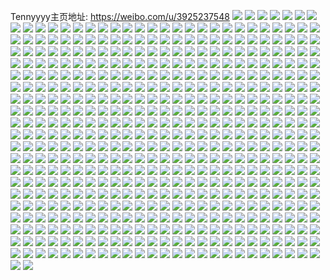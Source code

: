 Tennyyyy主页地址: https://weibo.com/u/3925237548 
![](https://wx4.sinaimg.cn/mw2000/e9f65f2cgy1h92gur8i4yj22c0340kjn.jpg) 
![](https://wx4.sinaimg.cn/mw2000/e9f65f2cgy1h92gv57hgjj22c0340e82.jpg) 
![](https://wx4.sinaimg.cn/mw2000/e9f65f2cgy1h92gutwv6pj22c0340kjn.jpg) 
![](https://wx4.sinaimg.cn/mw2000/e9f65f2cgy1h92gun817wj22c0340hdu.jpg) 
![](https://wx4.sinaimg.cn/mw2000/e9f65f2cgy1h92guwzmrvj22c03404qr.jpg) 
![](https://wx4.sinaimg.cn/mw2000/e9f65f2cgy1h92gxswjmaj22c03407wi.jpg) 
![](https://wx4.sinaimg.cn/mw2000/e9f65f2cgy1h92gv8on8bj22c0340u0y.jpg) 
![](https://wx4.sinaimg.cn/mw2000/e9f65f2cgy1h92gv0vbhxj23402c04qr.jpg) 
![](https://wx4.sinaimg.cn/mw2000/e9f65f2cgy1h92gxndfdvj226h2wonpe.jpg) 
![](https://wx4.sinaimg.cn/mw2000/e9f65f2cgy1h8yrrpzc3fj223p31lqv5.jpg) 
![](https://wx4.sinaimg.cn/mw2000/e9f65f2cgy1h8yrrxse24j22c0340e81.jpg) 
![](https://wx4.sinaimg.cn/mw2000/e9f65f2cgy1h8yrrraxmfj23402c07wi.jpg) 
![](https://wx4.sinaimg.cn/mw2000/e9f65f2cgy1h8yrryqnubj22yo280npd.jpg) 
![](https://wx4.sinaimg.cn/mw2000/e9f65f2cgy1h8yrs0gn6kj22802yo1kz.jpg) 
![](https://wx4.sinaimg.cn/mw2000/e9f65f2cgy1h8yrrtt4npj22c0340b2a.jpg) 
![](https://wx4.sinaimg.cn/mw2000/e9f65f2cgy1h8yrrv86w1j22c03407wj.jpg) 
![](https://wx4.sinaimg.cn/mw2000/e9f65f2cgy1h8yrrsq0wdj22by3367wh.jpg) 
![](https://wx4.sinaimg.cn/mw2000/e9f65f2cgy1h7uha857eqj21401hcdo8.jpg) 
![](https://wx4.sinaimg.cn/mw2000/e9f65f2cgy1h7uh8vsgtij20zo2544ik.jpg) 
![](https://wx4.sinaimg.cn/mw2000/e9f65f2cgy1h7uh9v96v5j22802yoe84.jpg) 
![](https://wx4.sinaimg.cn/mw2000/e9f65f2cgy1h7uhaffdrjj23402c0x6q.jpg) 
![](https://wx4.sinaimg.cn/mw2000/e9f65f2cgy1h7ucry4iqfj22c0340b2a.jpg) 
![](https://wx4.sinaimg.cn/mw2000/e9f65f2cgy1h7ucqtvvb1j22c0340hdt.jpg) 
![](https://wx4.sinaimg.cn/mw2000/e9f65f2cgy1h7ucrr301gj22802you0x.jpg) 
![](https://wx4.sinaimg.cn/mw2000/e9f65f2cgy1h7ucrf7zunj22353621kx.jpg) 
![](https://wx4.sinaimg.cn/mw2000/e9f65f2cgy1h7ucrhzktaj224836ckjl.jpg) 
![](https://wx4.sinaimg.cn/mw2000/e9f65f2cgy1h7fj43cbyqj21400u0q3v.jpg) 
![](https://wx4.sinaimg.cn/mw2000/e9f65f2cgy1h7fj42oxrvj20u0140zlf.jpg) 
![](https://wx4.sinaimg.cn/mw2000/e9f65f2cgy1h7fj44uia0j21450u0q6l.jpg) 
![](https://wx4.sinaimg.cn/mw2000/e9f65f2cgy1h7fj462uvaj21440u0mzt.jpg) 
![](https://wx4.sinaimg.cn/mw2000/e9f65f2cgy1h7fj45cgbbj21400u0gos.jpg) 
![](https://wx4.sinaimg.cn/mw2000/e9f65f2cgy1h7fj683i7ij21400u03z3.jpg) 
![](https://wx4.sinaimg.cn/mw2000/e9f65f2cgy1h6bxhf4v0ij20u0140q42.jpg) 
![](https://wx4.sinaimg.cn/mw2000/e9f65f2cgy1h6bxhc8pzsj20u00ykdjp.jpg) 
![](https://wx4.sinaimg.cn/mw2000/e9f65f2cgy1h6bxhdwvf9j20u0140dgk.jpg) 
![](https://wx4.sinaimg.cn/mw2000/e9f65f2cgy1h6bxhzxs38j20u0140dof.jpg) 
![](https://wx4.sinaimg.cn/mw2000/e9f65f2cgy1h6bxhctqo2j20u01403z5.jpg) 
![](https://wx4.sinaimg.cn/mw2000/e9f65f2cgy1h6bxha4wtij20u00u0q5u.jpg) 
![](https://wx4.sinaimg.cn/mw2000/e9f65f2cgy1h6bxhaokpaj20u00u0dir.jpg) 
![](https://wx4.sinaimg.cn/mw2000/e9f65f2cgy1h6bxhblud1j20u00u0dk7.jpg) 
![](https://wx4.sinaimg.cn/mw2000/e9f65f2cgy1h6bxqpb1g5j21400u00un.jpg) 
![](https://wx4.sinaimg.cn/mw2000/e9f65f2cgy1h6bxqq547ej21400u0dih.jpg) 
![](https://wx4.sinaimg.cn/mw2000/e9f65f2cgy1h6bxs7vsltj20u0140wg9.jpg) 
![](https://wx4.sinaimg.cn/mw2000/e9f65f2cgy1h5i48apn8yj21zj2nfb29.jpg) 
![](https://wx4.sinaimg.cn/mw2000/e9f65f2cgy1h5i48063p4j22c0340npd.jpg) 
![](https://wx4.sinaimg.cn/mw2000/e9f65f2cgy1h5i48283jdj23402c01ky.jpg) 
![](https://wx4.sinaimg.cn/mw2000/e9f65f2cgy1h5i483mbdxj22c0340hdu.jpg) 
![](https://wx4.sinaimg.cn/mw2000/e9f65f2cgy1h5i486880vj22c0352u0y.jpg) 
![](https://wx4.sinaimg.cn/mw2000/e9f65f2cgy1h5i4853111j22c0340u0y.jpg) 
![](https://wx4.sinaimg.cn/mw2000/e9f65f2cgy1h5i489yhsoj222d2r5qv5.jpg) 
![](https://wx4.sinaimg.cn/mw2000/e9f65f2cgy1h5i487cmb2j22c0340b2a.jpg) 
![](https://wx4.sinaimg.cn/mw2000/e9f65f2cgy1h5i48944tbj227q2x8u0y.jpg) 
![](https://wx4.sinaimg.cn/mw2000/e9f65f2cgy1h57i0wp59cj20u0140guv.jpg) 
![](https://wx4.sinaimg.cn/mw2000/e9f65f2cgy1h57i7pcpp4j20u0140dp4.jpg) 
![](https://wx4.sinaimg.cn/mw2000/e9f65f2cgy1h57i7o69rcj20u0140n59.jpg) 
![](https://wx4.sinaimg.cn/mw2000/e9f65f2cgy1h57i9kpvrhj20u0140wp4.jpg) 
![](https://wx4.sinaimg.cn/mw2000/e9f65f2cgy1h57i9jztr2j20u0140qb5.jpg) 
![](https://wx4.sinaimg.cn/mw2000/e9f65f2cgy1h57i0yedyuj20u01407ak.jpg) 
![](https://wx4.sinaimg.cn/mw2000/e9f65f2cgy1h57i0zfibkj20u0140q98.jpg) 
![](https://wx4.sinaimg.cn/mw2000/e9f65f2cgy1h57i0xtto8j21400u0ajx.jpg) 
![](https://wx4.sinaimg.cn/mw2000/e9f65f2cgy1h57i9j7jynj20u0140wls.jpg) 
![](https://wx4.sinaimg.cn/mw2000/e9f65f2cgy1h57i9lwxhpj20u0140ahu.jpg) 
![](https://wx4.sinaimg.cn/mw2000/e9f65f2cgy1h57i9mfkrgj20u0140qbd.jpg) 
![](https://wx4.sinaimg.cn/mw2000/e9f65f2cgy1h57i9lbx2lj20u0141wn1.jpg) 
![](https://wx4.sinaimg.cn/mw2000/e9f65f2cgy1h537o9jw8mj22c0340npd.jpg) 
![](https://wx4.sinaimg.cn/mw2000/e9f65f2cgy1h537o8njdzj21k72gftnw.jpg) 
![](https://wx4.sinaimg.cn/mw2000/e9f65f2cgy1h537pmznfnj21n92rjhdt.jpg) 
![](https://wx4.sinaimg.cn/mw2000/e9f65f2cgy1h537ocg6qvj21ou295b29.jpg) 
![](https://wx4.sinaimg.cn/mw2000/e9f65f2cgy1h537o820gcj22bc334qv5.jpg) 
![](https://wx4.sinaimg.cn/mw2000/e9f65f2cgy1h537oav5wbj23402c0x6p.jpg) 
![](https://wx4.sinaimg.cn/mw2000/e9f65f2cgy1h537of6je4j22c0340npe.jpg) 
![](https://wx4.sinaimg.cn/mw2000/e9f65f2cgy1h537ogwvpqj22c0340qv5.jpg) 
![](https://wx4.sinaimg.cn/mw2000/e9f65f2cgy1h537oic7roj22c0340hdu.jpg) 
![](https://wx4.sinaimg.cn/mw2000/e9f65f2cgy1h4kp3vleafj21az0zk0zt.jpg) 
![](https://wx4.sinaimg.cn/mw2000/e9f65f2cgy1h4kp3w2ynej21630zkaf1.jpg) 
![](https://wx4.sinaimg.cn/mw2000/e9f65f2cgy1h4kp3rqefnj22c0340kjl.jpg) 
![](https://wx4.sinaimg.cn/mw2000/e9f65f2cgy1h4kp65nztej20zg1ba47l.jpg) 
![](https://wx4.sinaimg.cn/mw2000/e9f65f2cgy1h4kp654bx3j22c0340b29.jpg) 
![](https://wx4.sinaimg.cn/mw2000/e9f65f2cgy1h4kp3p9tptj20vw16i155.jpg) 
![](https://wx4.sinaimg.cn/mw2000/e9f65f2cgy1h4kp3sqdmrj22c0340e82.jpg) 
![](https://wx4.sinaimg.cn/mw2000/e9f65f2cgy1h4kp3u64apj22c0340x6q.jpg) 
![](https://wx4.sinaimg.cn/mw2000/e9f65f2cgy1h4kp3v1hd7j229k3121ky.jpg) 
![](https://wx4.sinaimg.cn/mw2000/e9f65f2cgy1h49vi2j7vtj22yo280e82.jpg) 
![](https://wx4.sinaimg.cn/mw2000/e9f65f2cgy1h49vi6e0flj22c0340npd.jpg) 
![](https://wx4.sinaimg.cn/mw2000/e9f65f2cgy1h49vi4xv6ij22c03404qr.jpg) 
![](https://wx4.sinaimg.cn/mw2000/e9f65f2cgy1h49viccnhoj22c0340hdt.jpg) 
![](https://wx4.sinaimg.cn/mw2000/e9f65f2cgy1h49vi7xssxj22c0340npd.jpg) 
![](https://wx4.sinaimg.cn/mw2000/e9f65f2cgy1h49vi9rgd0j22c0340hdt.jpg) 
![](https://wx4.sinaimg.cn/mw2000/e9f65f2cgy1h49vjg87faj22c033ye82.jpg) 
![](https://wx4.sinaimg.cn/mw2000/e9f65f2cgy1h49vj2169hj22c033ykjl.jpg) 
![](https://wx4.sinaimg.cn/mw2000/e9f65f2cgy1h49vid54nhj21rf2clb01.jpg) 
![](https://wx4.sinaimg.cn/mw2000/e9f65f2cgy1h47msfnaepj21400u0jxr.jpg) 
![](https://wx4.sinaimg.cn/mw2000/e9f65f2cgy1h47msgfwt1j21400u0gqv.jpg) 
![](https://wx4.sinaimg.cn/mw2000/e9f65f2cgy1h47msepki1j20u0140afh.jpg) 
![](https://wx4.sinaimg.cn/mw2000/e9f65f2cgy1h47mtljej6j21400u0n37.jpg) 
![](https://wx4.sinaimg.cn/mw2000/e9f65f2cgy1h47mt9384nj21400u044x.jpg) 
![](https://wx4.sinaimg.cn/mw2000/e9f65f2cgy1h47mt8jks5j21400u0q7s.jpg) 
![](https://wx4.sinaimg.cn/mw2000/e9f65f2cgy1h46aafpomtj20u0140tdy.jpg) 
![](https://wx4.sinaimg.cn/mw2000/e9f65f2cgy1h46a98akn8j20u01417ae.jpg) 
![](https://wx4.sinaimg.cn/mw2000/e9f65f2cgy1h47muerd50j20u0140jxm.jpg) 
![](https://wx4.sinaimg.cn/mw2000/e9f65f2cgy1h3h9jcw6jlj22c0340kjm.jpg) 
![](https://wx4.sinaimg.cn/mw2000/e9f65f2cgy1h3h9ja11vzj22c0340hdt.jpg) 
![](https://wx4.sinaimg.cn/mw2000/e9f65f2cgy1h3h9p0u76pj22c0340x6q.jpg) 
![](https://wx4.sinaimg.cn/mw2000/e9f65f2cgy1h3h9p3h64yj22vy1z4hdu.jpg) 
![](https://wx4.sinaimg.cn/mw2000/e9f65f2cgy1h3h9p4ij6ij226w2yob2a.jpg) 
![](https://wx4.sinaimg.cn/mw2000/e9f65f2cgy1h3h9jdygh1j226g2wlx6p.jpg) 
![](https://wx4.sinaimg.cn/mw2000/e9f65f2cgy1h3h9uyzlukj20u00ugnay.jpg) 
![](https://wx4.sinaimg.cn/mw2000/e9f65f2cgy1h3h9vg4ophj20u017ttnc.jpg) 
![](https://wx4.sinaimg.cn/mw2000/e9f65f2cgy1h3h9v857erj20u0107tr0.jpg) 
![](https://wx4.sinaimg.cn/mw2000/e9f65f2cgy1h2xes2gb9lj22c03404qq.jpg) 
![](https://wx4.sinaimg.cn/mw2000/e9f65f2cgy1h2xerxhw63j21zc2n4b2a.jpg) 
![](https://wx4.sinaimg.cn/mw2000/e9f65f2cgy1h2xes3hjqjj22c03401ky.jpg) 
![](https://wx4.sinaimg.cn/mw2000/e9f65f2cgy1h2xes1iqecj22c03401kz.jpg) 
![](https://wx4.sinaimg.cn/mw2000/e9f65f2cgy1h2xerz2js6j21o0280qv5.jpg) 
![](https://wx4.sinaimg.cn/mw2000/e9f65f2cgy1h2xetd7f54j22802yob2a.jpg) 
![](https://wx4.sinaimg.cn/mw2000/e9f65f2cgy1h2fe037er5j22c03404qr.jpg) 
![](https://wx4.sinaimg.cn/mw2000/e9f65f2cgy1h2fe015t2rj22802yonpd.jpg) 
![](https://wx4.sinaimg.cn/mw2000/e9f65f2cgy1h2fe03xug8j22802yo7qo.jpg) 
![](https://wx4.sinaimg.cn/mw2000/e9f65f2cgy1h2fe0q6vrjj22802yo1dj.jpg) 
![](https://wx4.sinaimg.cn/mw2000/e9f65f2cgy1h1zwm7lbmij20u00u0dku.jpg) 
![](https://wx4.sinaimg.cn/mw2000/e9f65f2cgy1h1zwm8c6qnj20u00u0tdz.jpg) 
![](https://wx4.sinaimg.cn/mw2000/e9f65f2cgy1h1zwm6sqlzj20u00u0jvo.jpg) 
![](https://wx4.sinaimg.cn/mw2000/e9f65f2cgy1h1zwp3qggaj21900u0aeu.jpg) 
![](https://wx4.sinaimg.cn/mw2000/e9f65f2cgy1h1zwp37c9oj21900u0dko.jpg) 
![](https://wx4.sinaimg.cn/mw2000/e9f65f2cgy1gy8uoxdeccj233z2fqu0x.jpg) 
![](https://wx4.sinaimg.cn/mw2000/e9f65f2cgy1gy8usrbokej222o340kjl.jpg) 
![](https://wx4.sinaimg.cn/mw2000/e9f65f2cgy1gy8uozys6kj22yo2804qr.jpg) 
![](https://wx4.sinaimg.cn/mw2000/e9f65f2cgy1gy8up1235cj22802you0x.jpg) 
![](https://wx4.sinaimg.cn/mw2000/e9f65f2cgy1gy8up3w1w5j231w1wr1ky.jpg) 
![](https://wx4.sinaimg.cn/mw2000/e9f65f2cgy1gy8up2d1znj22yo280kjm.jpg) 
![](https://wx4.sinaimg.cn/mw2000/e9f65f2cgy1gxavc31hxmj20u0190jz0.jpg) 
![](https://wx4.sinaimg.cn/mw2000/e9f65f2cgy1gxavc2gf6qj21900u0n57.jpg) 
![](https://wx4.sinaimg.cn/mw2000/e9f65f2cgy1gxavc3kytoj20u019012h.jpg) 
![](https://wx4.sinaimg.cn/mw2000/e9f65f2cgy1gxavc4984kj20u013itfr.jpg) 
![](https://wx4.sinaimg.cn/mw2000/e9f65f2cgy1gxavc576y3j20u014013o.jpg) 
![](https://wx4.sinaimg.cn/mw2000/e9f65f2cgy1gxavc4ox76j20u0140wkb.jpg) 
![](https://wx4.sinaimg.cn/mw2000/e9f65f2cgy1gxaveq7fe0j20u0140gzy.jpg) 
![](https://wx4.sinaimg.cn/mw2000/e9f65f2cgy1gxaveqsb96j20u0140h04.jpg) 
![](https://wx4.sinaimg.cn/mw2000/e9f65f2cgy1gxaveplmaoj20u0140aiq.jpg) 
![](https://wx4.sinaimg.cn/mw2000/e9f65f2cgy1gxaveriq2jj20u0140wpv.jpg) 
![](https://wx4.sinaimg.cn/mw2000/e9f65f2cgy1gxaverzcl8j20u0140dsv.jpg) 
![](https://wx4.sinaimg.cn/mw2000/e9f65f2cgy1gxavesg1kgj20u0140qg1.jpg) 
![](https://wx4.sinaimg.cn/mw2000/004hDTB2gy1gudl5sajgej60u0140n4802.jpg) 
![](https://wx4.sinaimg.cn/mw2000/004hDTB2gy1gudl5th9iwj60u0140qc302.jpg) 
![](https://wx4.sinaimg.cn/mw2000/004hDTB2gy1gudl5uc5drj60u01407bm02.jpg) 
![](https://wx4.sinaimg.cn/mw2000/004hDTB2gy1gudl635d21j60u01407dk02.jpg) 
![](https://wx4.sinaimg.cn/mw2000/004hDTB2gy1gudl69edpuj60u0140ths02.jpg) 
![](https://wx4.sinaimg.cn/mw2000/004hDTB2gy1gudl6a0t3kj60u014fdpg02.jpg) 
![](https://wx4.sinaimg.cn/mw2000/004hDTB2gy1gudl6aot05j60u0140n9x02.jpg) 
![](https://wx4.sinaimg.cn/mw2000/004hDTB2gy1gudl6bal23j60u013zti902.jpg) 
![](https://wx4.sinaimg.cn/mw2000/004hDTB2gy1gudl5qz1i0j60u0140jyn02.jpg) 
![](https://wx4.sinaimg.cn/mw2000/004hDTB2gy1gudl6bq99pj60u0140ads02.jpg) 
![](https://wx4.sinaimg.cn/mw2000/004hDTB2gy1gudl6cupzdj60u0140dk902.jpg) 
![](https://wx4.sinaimg.cn/mw2000/004hDTB2gy1gudl6lss24j60u0140wnd02.jpg) 
![](https://wx4.sinaimg.cn/mw2000/e9f65f2cgy1grgzcy6rr9j20u01407fv.jpg) 
![](https://wx4.sinaimg.cn/mw2000/e9f65f2cgy1grgzcys23yj20u0140k3c.jpg) 
![](https://wx4.sinaimg.cn/mw2000/e9f65f2cgy1grgzcxes8gj20u013zk0h.jpg) 
![](https://wx4.sinaimg.cn/mw2000/e9f65f2cgy1grgzd1brluj20u0140489.jpg) 
![](https://wx4.sinaimg.cn/mw2000/e9f65f2cgy1grgzczmxcbj21400u0qcr.jpg) 
![](https://wx4.sinaimg.cn/mw2000/e9f65f2cgy1grgzd0zfr4j20u0140wo7.jpg) 
![](https://wx4.sinaimg.cn/mw2000/e9f65f2cgy1grgzd1wc4fj20u0140duk.jpg) 
![](https://wx4.sinaimg.cn/mw2000/e9f65f2cgy1grgzd0k77hj21400u0qfa.jpg) 
![](https://wx4.sinaimg.cn/mw2000/e9f65f2cgy1grgzd05d4uj20u014017s.jpg) 
![](https://wx4.sinaimg.cn/mw2000/e9f65f2cgy1gr7r6d1kqhj20u01hcnhm.jpg) 
![](https://wx4.sinaimg.cn/mw2000/e9f65f2cgy1gr7r6dphwcj20u014014y.jpg) 
![](https://wx4.sinaimg.cn/mw2000/e9f65f2cgy1gr7r6ee5xdj20u017mn6y.jpg) 
![](https://wx4.sinaimg.cn/mw2000/e9f65f2cgy1gr7r6f79q1j21400u0dqo.jpg) 
![](https://wx4.sinaimg.cn/mw2000/e9f65f2cgy1gr7r6gdy7zj21400u07dt.jpg) 
![](https://wx4.sinaimg.cn/mw2000/e9f65f2cgy1gr7r6bk50hj21400u0drg.jpg) 
![](https://wx4.sinaimg.cn/mw2000/e9f65f2cgy1gr7r6h62svj20u0140k4u.jpg) 
![](https://wx4.sinaimg.cn/mw2000/e9f65f2cgy1gr7r6i25nhj20u0140h1g.jpg) 
![](https://wx4.sinaimg.cn/mw2000/e9f65f2cgy1gr7r6iqqlpj20u0140gz1.jpg) 
![](https://wx4.sinaimg.cn/mw2000/e9f65f2cly1gr0sy2zgx8j20x10u0494.jpg) 
![](https://wx4.sinaimg.cn/mw2000/e9f65f2cly1gr0sy3rtqwj20ze0u0k32.jpg) 
![](https://wx4.sinaimg.cn/mw2000/e9f65f2cly1gr0sy4gdvxj20u00w8gtz.jpg) 
![](https://wx4.sinaimg.cn/mw2000/e9f65f2cly1gr0sy59jngj21d20u0k2n.jpg) 
![](https://wx4.sinaimg.cn/mw2000/e9f65f2cly1gr0sy1nozlj20u00z84b1.jpg) 
![](https://wx4.sinaimg.cn/mw2000/e9f65f2cly1gr0syeb3rxj20u018618q.jpg) 
![](https://wx4.sinaimg.cn/mw2000/e9f65f2cly1gr0syg00x3j20vg0u0wtg.jpg) 
![](https://wx4.sinaimg.cn/mw2000/e9f65f2cly1gr0syjem1tj20u00wvdwl.jpg) 
![](https://wx4.sinaimg.cn/mw2000/e9f65f2cly1gr0syr2h22j20u012k7fw.jpg) 
![](https://wx4.sinaimg.cn/mw2000/e9f65f2cly1gr0s5zjmmaj20u014010u.jpg) 
![](https://wx4.sinaimg.cn/mw2000/e9f65f2cly1gr0s67650kj21410u0gqw.jpg) 
![](https://wx4.sinaimg.cn/mw2000/e9f65f2cly1gr0s65xcprj20u0140wl3.jpg) 
![](https://wx4.sinaimg.cn/mw2000/e9f65f2cly1gr0s64vtrwj20u0140k1e.jpg) 
![](https://wx4.sinaimg.cn/mw2000/e9f65f2cly1gr0s635mtij21400u0wn2.jpg) 
![](https://wx4.sinaimg.cn/mw2000/e9f65f2cly1gr0s69lgpxj20u01407d3.jpg) 
![](https://wx4.sinaimg.cn/mw2000/004hDTB2ly1gr0s5yofh2j60u014011t02.jpg) 
![](https://wx4.sinaimg.cn/mw2000/e9f65f2cly1gr0s6eekf2j21400u0th4.jpg) 
![](https://wx4.sinaimg.cn/mw2000/e9f65f2cly1gr0s6ddomcj21400u0th6.jpg) 
![](https://wx4.sinaimg.cn/mw2000/e9f65f2cly1gr09jed38ej20rt15p1b0.jpg) 
![](https://wx4.sinaimg.cn/mw2000/e9f65f2cly1gr09jf4jkej21410u0tmk.jpg) 
![](https://wx4.sinaimg.cn/mw2000/e9f65f2cly1gr09jfvth3j20rt15pnc7.jpg) 
![](https://wx4.sinaimg.cn/mw2000/e9f65f2cly1gr09jgqptvj20rt15p4h5.jpg) 
![](https://wx4.sinaimg.cn/mw2000/e9f65f2cly1gr09jdl61gj20rt15zdw4.jpg) 
![](https://wx4.sinaimg.cn/mw2000/e9f65f2cly1gr09jhtq0tj20rt15s7m7.jpg) 
![](https://wx4.sinaimg.cn/mw2000/e9f65f2cly1gr09jivyyuj20rt1qi4na.jpg) 
![](https://wx4.sinaimg.cn/mw2000/e9f65f2cly1gqifrmygavj21400u0gtw.jpg) 
![](https://wx4.sinaimg.cn/mw2000/e9f65f2cly1gqifrmht6qj20u0140jy6.jpg) 
![](https://wx4.sinaimg.cn/mw2000/e9f65f2cly1gqifro6yr3j20u0140k61.jpg) 
![](https://wx4.sinaimg.cn/mw2000/e9f65f2cly1gqifrnglzdj20u0140tkx.jpg) 
![](https://wx4.sinaimg.cn/mw2000/e9f65f2cgy1gq6ek14v26j20u011hh6e.jpg) 
![](https://wx4.sinaimg.cn/mw2000/e9f65f2cgy1gq6ek1p9r9j20u013zn88.jpg) 
![](https://wx4.sinaimg.cn/mw2000/e9f65f2cgy1gq6ek2t7afj20u0140dqx.jpg) 
![](https://wx4.sinaimg.cn/mw2000/e9f65f2cgy1gq6ek3a6dhj21430u0wpb.jpg) 
![](https://wx4.sinaimg.cn/mw2000/e9f65f2cgy1gq6ek3ri4sj21400u0ai7.jpg) 
![](https://wx4.sinaimg.cn/mw2000/e9f65f2cgy1gq6ek51ywfj21400u0wru.jpg) 
![](https://wx4.sinaimg.cn/mw2000/e9f65f2cgy1gq6ek5vrt4j20u01407rr.jpg) 
![](https://wx4.sinaimg.cn/mw2000/e9f65f2cgy1gq6ek6f1goj20u013zaii.jpg) 
![](https://wx4.sinaimg.cn/mw2000/e9f65f2cgy1gq6ek08o6qj20u0140ay8.jpg) 
![](https://wx4.sinaimg.cn/mw2000/e9f65f2cgy1gp95o4lydyj21400u0aji.jpg) 
![](https://wx4.sinaimg.cn/mw2000/e9f65f2cgy1gp95thowqcj20u0140wqa.jpg) 
![](https://wx4.sinaimg.cn/mw2000/e9f65f2cgy1gp95o2ewkwj20u0140wpt.jpg) 
![](https://wx4.sinaimg.cn/mw2000/e9f65f2cgy1gp95o7mbluj21400u0aov.jpg) 
![](https://wx4.sinaimg.cn/mw2000/e9f65f2cgy1gp95o8s83wj20u013ynbk.jpg) 
![](https://wx4.sinaimg.cn/mw2000/e9f65f2cgy1gp95ob6fpqj21400u0kbp.jpg) 
![](https://wx4.sinaimg.cn/mw2000/e9f65f2cgy1gp95o9lzg9j20u01404gd.jpg) 
![](https://wx4.sinaimg.cn/mw2000/e9f65f2cgy1gp95o1dn2bj20u0140apj.jpg) 
![](https://wx4.sinaimg.cn/mw2000/e9f65f2cgy1gp95o5mt77j20u0140qj1.jpg) 
![](https://wx4.sinaimg.cn/mw2000/e9f65f2cly1gp5xkjbqzmj20u013zgw9.jpg) 
![](https://wx4.sinaimg.cn/mw2000/e9f65f2cly1gp5xkjzjevj20u013zgyv.jpg) 
![](https://wx4.sinaimg.cn/mw2000/e9f65f2cly1gp5xkkm12hj20u013zn6y.jpg) 
![](https://wx4.sinaimg.cn/mw2000/e9f65f2cly3goaht9ghu1j216o1kw7wj.jpg) 
![](https://wx4.sinaimg.cn/mw2000/e9f65f2cly1go28sbtergj21400u0doy.jpg) 
![](https://wx4.sinaimg.cn/mw2000/e9f65f2cly1go28sd6wgzj21400u0dow.jpg) 
![](https://wx4.sinaimg.cn/mw2000/e9f65f2cly1go28sfd1s7j20u01407es.jpg) 
![](https://wx4.sinaimg.cn/mw2000/e9f65f2cly1go28shcer1j20u01407c5.jpg) 
![](https://wx4.sinaimg.cn/mw2000/e9f65f2cly1gno6590m5xj22c0340u0z.jpg) 
![](https://wx4.sinaimg.cn/mw2000/e9f65f2cly1gno65aaeovj22c0340npf.jpg) 
![](https://wx4.sinaimg.cn/mw2000/e9f65f2cly1gno65bh9rkj22c03401kz.jpg) 
![](https://wx4.sinaimg.cn/mw2000/e9f65f2cly1gno65ckesqj222o33z7wj.jpg) 
![](https://wx4.sinaimg.cn/mw2000/e9f65f2cly1gno65d6ke4j22c0340x6p.jpg) 
![](https://wx4.sinaimg.cn/mw2000/e9f65f2cly1gno65dsaoyj22c0340u0x.jpg) 
![](https://wx4.sinaimg.cn/mw2000/e9f65f2cly1gno65eayvhj22c0340x6p.jpg) 
![](https://wx4.sinaimg.cn/mw2000/e9f65f2cly1gno65euc7fj22c0340b29.jpg) 
![](https://wx4.sinaimg.cn/mw2000/e9f65f2cly1gno65fs1uxj22c03404qp.jpg) 
![](https://wx4.sinaimg.cn/mw2000/e9f65f2cly1gn7acnz5m2j22c0340u0x.jpg) 
![](https://wx4.sinaimg.cn/mw2000/e9f65f2cly1gn7acefirnj22c0340x6q.jpg) 
![](https://wx4.sinaimg.cn/mw2000/e9f65f2cly1gn7acgd1luj22c0340b2a.jpg) 
![](https://wx4.sinaimg.cn/mw2000/e9f65f2cly1gn7aci5rsgj22c0340hdu.jpg) 
![](https://wx4.sinaimg.cn/mw2000/e9f65f2cly1gn7acfhhltj22c0340kjm.jpg) 
![](https://wx4.sinaimg.cn/mw2000/e9f65f2cly1gn7acon1wnj22c0340qv6.jpg) 
![](https://wx4.sinaimg.cn/mw2000/e9f65f2cly1gn7achgk4tj22c03401kz.jpg) 
![](https://wx4.sinaimg.cn/mw2000/e9f65f2cly1gn7acndyjcj22c03407wi.jpg) 
![](https://wx4.sinaimg.cn/mw2000/e9f65f2cly1gn7acl4xe3j22c0340u0y.jpg) 
![](https://wx4.sinaimg.cn/mw2000/e9f65f2cgy1gm261hm66mj20ri10otet.jpg) 
![](https://wx4.sinaimg.cn/mw2000/e9f65f2cgy1gm261h8btuj21400u0152.jpg) 
![](https://wx4.sinaimg.cn/mw2000/e9f65f2cgy1gm261gpfv0j21400u0gxw.jpg) 
![](https://wx4.sinaimg.cn/mw2000/e9f65f2cgy1gjsw0jbjdnj20u0140wx2.jpg) 
![](https://wx4.sinaimg.cn/mw2000/e9f65f2cgy1gjsw0k35arj21400u0k5m.jpg) 
![](https://wx4.sinaimg.cn/mw2000/e9f65f2cgy1gjsw0ibgpuj20u0140dyb.jpg) 
![](https://wx4.sinaimg.cn/mw2000/e9f65f2cgy1gjsw0kxw38j21400u0n9i.jpg) 
![](https://wx4.sinaimg.cn/mw2000/e9f65f2cgy1gjsw0lsolaj21400u0qkh.jpg) 
![](https://wx4.sinaimg.cn/mw2000/e9f65f2cgy1gjsw0mmadkj21400u0h0c.jpg) 
![](https://wx4.sinaimg.cn/mw2000/e9f65f2cgy1gjr4emj4kzj20u00u0wkp.jpg) 
![](https://wx4.sinaimg.cn/mw2000/e9f65f2cgy1gjr4enrj1ij20u00u0dn4.jpg) 
![](https://wx4.sinaimg.cn/mw2000/e9f65f2cgy1gjr4eoka8tj20u10u00yu.jpg) 
![](https://wx4.sinaimg.cn/mw2000/e9f65f2cgy1gjr4epm2cqj21400u017m.jpg) 
![](https://wx4.sinaimg.cn/mw2000/e9f65f2cgy1gjr4erx79tj21400u016l.jpg) 
![](https://wx4.sinaimg.cn/mw2000/e9f65f2cgy1gjr4eqczk5j21400u07hc.jpg) 
![](https://wx4.sinaimg.cn/mw2000/e9f65f2cgy1gjr4er5u64j21400u07is.jpg) 
![](https://wx4.sinaimg.cn/mw2000/e9f65f2cgy1gjr4elrrlcj21400u016t.jpg) 
![](https://wx4.sinaimg.cn/mw2000/e9f65f2cgy1gjr4esoxapj21400u0k37.jpg) 
![](https://wx4.sinaimg.cn/mw2000/e9f65f2cgy1gjoiichiylj20u01407ky.jpg) 
![](https://wx4.sinaimg.cn/mw2000/e9f65f2cgy1gjoiid6v1zj20u0140ndv.jpg) 
![](https://wx4.sinaimg.cn/mw2000/e9f65f2cgy1gjoiibw08fj21400u01aw.jpg) 
![](https://wx4.sinaimg.cn/mw2000/e9f65f2cgy1gjoiidwwwvj20u0140k0w.jpg) 
![](https://wx4.sinaimg.cn/mw2000/e9f65f2cgy1gjoiiecmcbj20u0140qaq.jpg) 
![](https://wx4.sinaimg.cn/mw2000/e9f65f2cgy1gjoiibb3n8j20u0140dnq.jpg) 
![](https://wx4.sinaimg.cn/mw2000/e9f65f2cgy1gjitbpcapjj22c03017wi.jpg) 
![](https://wx4.sinaimg.cn/mw2000/e9f65f2cgy1gjitbu89dsj21qm2bgqv8.jpg) 
![](https://wx4.sinaimg.cn/mw2000/e9f65f2cgy1gjitbkl3dqj22c0324u0y.jpg) 
![](https://wx4.sinaimg.cn/mw2000/e9f65f2cgy1gjitbwd69zj23402c0x6q.jpg) 
![](https://wx4.sinaimg.cn/mw2000/e9f65f2cgy1gjitby0m9ij23402c04qr.jpg) 
![](https://wx4.sinaimg.cn/mw2000/e9f65f2cgy1gjitc0j379j23402c0b2f.jpg) 
![](https://wx4.sinaimg.cn/mw2000/e9f65f2cgy1gjitc47htyj23402c0npe.jpg) 
![](https://wx4.sinaimg.cn/mw2000/e9f65f2cgy1gjitc5yxlmj23402c0x6p.jpg) 
![](https://wx4.sinaimg.cn/mw2000/e9f65f2cgy1gjitc7mremj23402c0b2a.jpg) 
![](https://wx4.sinaimg.cn/mw2000/e9f65f2cgy1gia1nqpe0gj21930u0dwz.jpg) 
![](https://wx4.sinaimg.cn/mw2000/e9f65f2cgy1gia1ntn62uj21430u04ce.jpg) 
![](https://wx4.sinaimg.cn/mw2000/e9f65f2cgy1gia1nvfmkhj20u011hamp.jpg) 
![](https://wx4.sinaimg.cn/mw2000/e9f65f2cgy1gia1o9m5h5j20u0140gzw.jpg) 
![](https://wx4.sinaimg.cn/mw2000/e9f65f2cgy1gia1o5yvozj20u0140k5r.jpg) 
![](https://wx4.sinaimg.cn/mw2000/e9f65f2cgy1gia1oe4tasj20u0140aog.jpg) 
![](https://wx4.sinaimg.cn/mw2000/e9f65f2cgy1gia1nwqpsfj211k0u07e9.jpg) 
![](https://wx4.sinaimg.cn/mw2000/e9f65f2cgy1gia1ogjbp2j21400u0qb6.jpg) 
![](https://wx4.sinaimg.cn/mw2000/e9f65f2cgy1gia1nyq1vqj21400u0tkv.jpg) 
![](https://wx4.sinaimg.cn/mw2000/e9f65f2cgy1gi67cmhlckj22c0340x6r.jpg) 
![](https://wx4.sinaimg.cn/mw2000/e9f65f2cgy1gi67amilquj22c0340npf.jpg) 
![](https://wx4.sinaimg.cn/mw2000/e9f65f2cgy1gi67buxcdhj22c0340x6r.jpg) 
![](https://wx4.sinaimg.cn/mw2000/e9f65f2cgy1gi67cbl9pyj22c0340npf.jpg) 
![](https://wx4.sinaimg.cn/mw2000/e9f65f2cgy1gi67b27qlzj23402c0u0y.jpg) 
![](https://wx4.sinaimg.cn/mw2000/e9f65f2cgy1gi67avorh0j22c03404qr.jpg) 
![](https://wx4.sinaimg.cn/mw2000/e9f65f2cgy1gi67ctwikkj23402c01ky.jpg) 
![](https://wx4.sinaimg.cn/mw2000/e9f65f2cgy1gi67cyn7vlj23402c01ky.jpg) 
![](https://wx4.sinaimg.cn/mw2000/e9f65f2cgy1gi67c0ji18j23402c0x6p.jpg) 
![](https://wx4.sinaimg.cn/mw2000/e9f65f2cgy1gi67b9nmbnj23402c04qr.jpg) 
![](https://wx4.sinaimg.cn/mw2000/e9f65f2cgy1gi67aegv8tj23402c07wi.jpg) 
![](https://wx4.sinaimg.cn/mw2000/e9f65f2cgy1gi67bjhfwoj22c0340u0z.jpg) 
![](https://wx4.sinaimg.cn/mw2000/e9f65f2cgy1ghs8ayzwqzj21420u0wpf.jpg) 
![](https://wx4.sinaimg.cn/mw2000/e9f65f2cgy1ghs8ax15ioj20u013z7gs.jpg) 
![](https://wx4.sinaimg.cn/mw2000/e9f65f2cgy1ghs8ah884ej21420u0ajj.jpg) 
![](https://wx4.sinaimg.cn/mw2000/e9f65f2cgy1ghs8autatpj20u0140jye.jpg) 
![](https://wx4.sinaimg.cn/mw2000/e9f65f2cgy1ghs8atp7a7j20u0142wmt.jpg) 
![](https://wx4.sinaimg.cn/mw2000/e9f65f2cgy1ghs8aq26oij21400u07cq.jpg) 
![](https://wx4.sinaimg.cn/mw2000/e9f65f2cgy1gf1k3iodbuj20u0140178.jpg) 
![](https://wx4.sinaimg.cn/mw2000/e9f65f2cgy1gf1k3l8dswj21400u0h0t.jpg) 
![](https://wx4.sinaimg.cn/mw2000/e9f65f2cgy1gf1k3jx649j20u01404dt.jpg) 
![](https://wx4.sinaimg.cn/mw2000/e9f65f2cgy1gf1k3mt95xj21400u0aoe.jpg) 
![](https://wx4.sinaimg.cn/mw2000/e9f65f2cgy1gf1k5mni1gj21400u0ww7.jpg) 
![](https://wx4.sinaimg.cn/mw2000/e9f65f2cgy1gf1k3hdr8cj20u0140axx.jpg) 
![](https://wx4.sinaimg.cn/mw2000/e9f65f2cgy1gf1k3nycxkj20u01401bb.jpg) 
![](https://wx4.sinaimg.cn/mw2000/e9f65f2cgy1gf1k3pnjacj20u0140tsf.jpg) 
![](https://wx4.sinaimg.cn/mw2000/e9f65f2cgy1gf1k5l4744j20u0140e67.jpg) 
![](https://wx4.sinaimg.cn/mw2000/e9f65f2cgy1g9v55h39p0j21400u07cl.jpg) 
![](https://wx4.sinaimg.cn/mw2000/e9f65f2cgy1g9v55hz6t3j21400u0wn7.jpg) 
![](https://wx4.sinaimg.cn/mw2000/e9f65f2cgy1g9v55iyz7ej21400u0jzo.jpg) 
![](https://wx4.sinaimg.cn/mw2000/e9f65f2cgy1g9v55fttm9j21400u0wpq.jpg) 
![](https://wx4.sinaimg.cn/mw2000/e9f65f2cgy1g9v55jywu0j21400u0gww.jpg) 
![](https://wx4.sinaimg.cn/mw2000/e9f65f2cgy1g9v55l1qkzj21400u0n8l.jpg) 
![](https://wx4.sinaimg.cn/mw2000/e9f65f2cgy1g9v55lzgv2j21400u0alg.jpg) 
![](https://wx4.sinaimg.cn/mw2000/e9f65f2cgy1g9v55mxwhyj21400u0gx3.jpg) 
![](https://wx4.sinaimg.cn/mw2000/e9f65f2cgy1g9v55o9vj9j20u0140qds.jpg) 
![](https://wx4.sinaimg.cn/mw2000/e9f65f2cgy1g9v55pdt57j20u0140qdr.jpg) 
![](https://wx4.sinaimg.cn/mw2000/e9f65f2cgy1g9v55qm9cej20u0140497.jpg) 
![](https://wx4.sinaimg.cn/mw2000/e9f65f2cgy1g9v55rt01ij20u014013h.jpg) 
![](https://wx4.sinaimg.cn/mw2000/e9f65f2cgy1g9ptsvulfjj24mo3341l4.jpg) 
![](https://wx4.sinaimg.cn/mw2000/e9f65f2cgy1g9ptthfthij24mo3344qw.jpg) 
![](https://wx4.sinaimg.cn/mw2000/e9f65f2cgy1g9ptt6q9x3j24mo3344qw.jpg) 
![](https://wx4.sinaimg.cn/mw2000/e9f65f2cgy1g9ptt1af2mj24mo3344qw.jpg) 
![](https://wx4.sinaimg.cn/mw2000/e9f65f2cgy1g9ptsqr832j24mo334x6v.jpg) 
![](https://wx4.sinaimg.cn/mw2000/e9f65f2cgy1g9pttnk6ryj24mo3341l4.jpg) 
![](https://wx4.sinaimg.cn/mw2000/e9f65f2cgy1g9pttbxc33j24mo3344qw.jpg) 
![](https://wx4.sinaimg.cn/mw2000/e9f65f2cgy1g9pttsdi4qj24mo3344qw.jpg) 
![](https://wx4.sinaimg.cn/mw2000/e9f65f2cgy1g9pttxjft3j24mo3344qw.jpg) 
![](https://wx4.sinaimg.cn/mw2000/e9f65f2cgy1g9o3juck2tj216o1ku1kx.jpg) 
![](https://wx4.sinaimg.cn/mw2000/e9f65f2cgy1g9o3jvht2nj20rs15oaqb.jpg) 
![](https://wx4.sinaimg.cn/mw2000/e9f65f2cgy1g9o3jxcex3j216o1ku1kx.jpg) 
![](https://wx4.sinaimg.cn/mw2000/e9f65f2cgy1g9o3jyfc29j216o1kuax1.jpg) 
![](https://wx4.sinaimg.cn/mw2000/e9f65f2cgy1g9o3jzsi10j216o1kuhbb.jpg) 
![](https://wx4.sinaimg.cn/mw2000/e9f65f2cgy1g9o3k14kpxj21281ejdxh.jpg) 
![](https://wx4.sinaimg.cn/mw2000/e9f65f2cgy1g9o3jset8gj216o1ku4qp.jpg) 
![](https://wx4.sinaimg.cn/mw2000/e9f65f2cgy1g9o3k2xcyej216o1ku1kx.jpg) 
![](https://wx4.sinaimg.cn/mw2000/e9f65f2cgy1g9o3k4r872j216o1ku7wh.jpg) 
![](https://wx4.sinaimg.cn/mw2000/e9f65f2cgy1g8i930f3v2j21420u0nbl.jpg) 
![](https://wx4.sinaimg.cn/mw2000/e9f65f2cgy1g8i931z7tqj21420u0h3g.jpg) 
![](https://wx4.sinaimg.cn/mw2000/e9f65f2cgy1g8i9337hccj20u013z1ak.jpg) 
![](https://wx4.sinaimg.cn/mw2000/e9f65f2cgy1g8i934h8nfj20u013z17y.jpg) 
![](https://wx4.sinaimg.cn/mw2000/e9f65f2cgy1g6c81o4mj1j22482tq4qq.jpg) 
![](https://wx4.sinaimg.cn/mw2000/e9f65f2cgy1g6c82c0p5fj22c0340npg.jpg) 
![](https://wx4.sinaimg.cn/mw2000/e9f65f2cgy1g6c81ixp6fj22482tqe82.jpg) 
![](https://wx4.sinaimg.cn/mw2000/e9f65f2cgy1g6c82omevvj22c0340u10.jpg) 
![](https://wx4.sinaimg.cn/mw2000/e9f65f2cgy1g6c7lv2g2dj22c0340u10.jpg) 
![](https://wx4.sinaimg.cn/mw2000/e9f65f2cgy1g6c83e1dy6j22c0340x6r.jpg) 
![](https://wx4.sinaimg.cn/mw2000/e9f65f2cgy1g6c83oqpcoj22c0340kjn.jpg) 
![](https://wx4.sinaimg.cn/mw2000/e9f65f2cgy1g6c83vhte3j22c0340kjn.jpg) 
![](https://wx4.sinaimg.cn/mw2000/e9f65f2cgy1g6c84aj5whj22c03407wj.jpg) 
![](https://wx4.sinaimg.cn/mw2000/e9f65f2cgy1g5n18kahw9j22c0340e83.jpg) 
![](https://wx4.sinaimg.cn/mw2000/e9f65f2cgy1g5lvlow9saj216o16mqv2.jpg) 
![](https://wx4.sinaimg.cn/mw2000/e9f65f2cgy1g5lvm33z2ij216o1kuqv7.jpg) 
![](https://wx4.sinaimg.cn/mw2000/e9f65f2cgy1g5lvmiujddj21kw16mhdw.jpg) 
![](https://wx4.sinaimg.cn/mw2000/e9f65f2cgy1g5lvmvoy41j22tq248x6q.jpg) 
![](https://wx4.sinaimg.cn/mw2000/e9f65f2cgy1g5lvnbucjkj22c03407wk.jpg) 
![](https://wx4.sinaimg.cn/mw2000/e9f65f2cgy1g5lvnl7nj8j21sc2dse82.jpg) 
![](https://wx4.sinaimg.cn/mw2000/e9f65f2cgy1g5lvo2nir4j22c0340e84.jpg) 
![](https://wx4.sinaimg.cn/mw2000/e9f65f2cgy1g5lvljlxt6j22c03407wl.jpg) 
![](https://wx4.sinaimg.cn/mw2000/e9f65f2cgy1g5lvoigzx7j22c0340x6r.jpg) 
![](https://wx4.sinaimg.cn/mw2000/e9f65f2cgy1g5ktngrmuwj20u0140npd.jpg) 
![](https://wx4.sinaimg.cn/mw2000/e9f65f2cgy1g5khsbbfk9j23402c01l0.jpg) 
![](https://wx4.sinaimg.cn/mw2000/e9f65f2cgy1g5khsz48vkj23402c0kjo.jpg) 
![](https://wx4.sinaimg.cn/mw2000/e9f65f2cgy1g5khrpnzx2j23402c0hdw.jpg) 
![](https://wx4.sinaimg.cn/mw2000/e9f65f2cgy1g5khnekpmyj22c02f5qv7.jpg) 
![](https://wx4.sinaimg.cn/mw2000/e9f65f2cgy1g5khtocombj22c03407wk.jpg) 
![](https://wx4.sinaimg.cn/mw2000/e9f65f2cgy1g5kjq2tfmyj22c0340b2c.jpg) 
![](https://wx4.sinaimg.cn/mw2000/e9f65f2cgy1g5khlu2cvlj23402c01l1.jpg) 
![](https://wx4.sinaimg.cn/mw2000/e9f65f2cgy1g5kjqq4xxyj22c0340kjq.jpg) 
![](https://wx4.sinaimg.cn/mw2000/e9f65f2cgy1g5kjrkbugkj23402c0kjo.jpg) 
![](https://wx4.sinaimg.cn/mw2000/e9f65f2cgy1g57g3s80k8j23402c04qr.jpg) 
![](https://wx4.sinaimg.cn/mw2000/e9f65f2cgy1g57g40zjakj23402c07wj.jpg) 
![](https://wx4.sinaimg.cn/mw2000/e9f65f2cgy1g57g46lknwj22c0340hdu.jpg) 
![](https://wx4.sinaimg.cn/mw2000/e9f65f2cgy1g4zrtily7qj22an1jykjl.jpg) 
![](https://wx4.sinaimg.cn/mw2000/e9f65f2cgy1g4zrtjq8clj22ao1j41ky.jpg) 
![](https://wx4.sinaimg.cn/mw2000/e9f65f2cgy1g4zrtng000j22c03404qq.jpg) 
![](https://wx4.sinaimg.cn/mw2000/e9f65f2cgy1g4zrthf1toj22an1k3kjl.jpg) 
![](https://wx4.sinaimg.cn/mw2000/e9f65f2cgy1g4zrtqfewxj22ao1j44qt.jpg) 
![](https://wx4.sinaimg.cn/mw2000/e9f65f2cgy1g4zrtf38goj20yi19owvy.jpg) 
![](https://wx4.sinaimg.cn/mw2000/e9f65f2cgy1g4zrtru91uj21j42aonpd.jpg) 
![](https://wx4.sinaimg.cn/mw2000/e9f65f2cgy1g4zrtekaudj22an1kmhdt.jpg) 
![](https://wx4.sinaimg.cn/mw2000/e9f65f2cgy1g4zrtsz2gtj21j42aou0x.jpg) 
![](https://wx4.sinaimg.cn/mw2000/e9f65f2cly1g4bdwxsft0j21400u0qdi.jpg) 
![](https://wx4.sinaimg.cn/mw2000/e9f65f2cgy1g3v2vk6xgqj210s0u0481.jpg) 
![](https://wx4.sinaimg.cn/mw2000/e9f65f2cgy1g370sggeuqj23402c0x6q.jpg) 
![](https://wx4.sinaimg.cn/mw2000/e9f65f2cgy1g370spc6a7j22c03401l0.jpg) 
![](https://wx4.sinaimg.cn/mw2000/e9f65f2cgy1g370sagwm9j22c0340npf.jpg) 
![](https://wx4.sinaimg.cn/mw2000/e9f65f2cgy1g2pjk1etdyj22c0340kjo.jpg) 
![](https://wx4.sinaimg.cn/mw2000/e9f65f2cgy1g2pjkts80lj22c03407wn.jpg) 
![](https://wx4.sinaimg.cn/mw2000/e9f65f2cgy1g2pjl2lerij22c0340e84.jpg) 
![](https://wx4.sinaimg.cn/mw2000/e9f65f2cgy1g2pjm14wmzj22c0340qv8.jpg) 
![](https://wx4.sinaimg.cn/mw2000/e9f65f2cgy1g2pjmfx0syj22c03404qs.jpg) 
![](https://wx4.sinaimg.cn/mw2000/e9f65f2cgy1g2pjlibqouj22c0340npf.jpg) 
![](https://wx4.sinaimg.cn/mw2000/e9f65f2cgy1g2pjmoykbij22c0340kjo.jpg) 
![](https://wx4.sinaimg.cn/mw2000/e9f65f2cgy1g2pjjry4t1j23402c0kjp.jpg) 
![](https://wx4.sinaimg.cn/mw2000/e9f65f2cgy1g2pjndnam4j22c0340e85.jpg) 
![](https://wx4.sinaimg.cn/mw2000/e9f65f2cgy1g2bv525xvrj22c03404qt.jpg) 
![](https://wx4.sinaimg.cn/mw2000/e9f65f2cgy1g2bv5ysit2j22c0340b2c.jpg) 
![](https://wx4.sinaimg.cn/mw2000/e9f65f2cgy1g2bv4fepqdj22c0340b2d.jpg) 
![](https://wx4.sinaimg.cn/mw2000/e9f65f2cly1g1u2svgkuaj20u00u0q7t.jpg) 
![](https://wx4.sinaimg.cn/mw2000/e9f65f2cly1g1u2swmhflj21400u0n4l.jpg) 
![](https://wx4.sinaimg.cn/mw2000/e9f65f2cly1g1u2sxrdz9j20u0140qc0.jpg) 
![](https://wx4.sinaimg.cn/mw2000/e9f65f2cly1g1u2svup5rj20u01407ab.jpg) 
![](https://wx4.sinaimg.cn/mw2000/e9f65f2cly1g1u2sz6u9pj21400u0apq.jpg) 
![](https://wx4.sinaimg.cn/mw2000/e9f65f2cly1g1u2sygzdnj21400u0ndx.jpg) 
![](https://wx4.sinaimg.cn/mw2000/e9f65f2cly1g1u2sx8rvfj20u01407gu.jpg) 
![](https://wx4.sinaimg.cn/mw2000/e9f65f2cly1g1u2sw8gg4j20u00u0wol.jpg) 
![](https://wx4.sinaimg.cn/mw2000/e9f65f2cly1g1u2szr0yqj20u00zlaj9.jpg) 
![](https://wx4.sinaimg.cn/mw2000/e9f65f2cly1g1rymmo7znj21400u014c.jpg) 
![](https://wx4.sinaimg.cn/mw2000/e9f65f2cly1g1rympb3uxj20u0140amh.jpg) 
![](https://wx4.sinaimg.cn/mw2000/e9f65f2cly1g1rymo5gb3j21400u0n9o.jpg) 
![](https://wx4.sinaimg.cn/mw2000/e9f65f2cly1g1rymt75x6j20u0140k2e.jpg) 
![](https://wx4.sinaimg.cn/mw2000/e9f65f2cly1g1rymqstxoj20u0140tkz.jpg) 
![](https://wx4.sinaimg.cn/mw2000/e9f65f2cly1g1rymljqvgj20u014148d.jpg) 
![](https://wx4.sinaimg.cn/mw2000/e9f65f2cly1g1ryms11flj21400u012k.jpg) 
![](https://wx4.sinaimg.cn/mw2000/e9f65f2cly1g1rymtxmihj20u01407ew.jpg) 
![](https://wx4.sinaimg.cn/mw2000/e9f65f2cly1g1rymuymxqj20u0140481.jpg) 
![](https://wx4.sinaimg.cn/mw2000/e9f65f2cgy1fzgy9ix7wfj20qo0zkx6p.jpg) 
![](https://wx4.sinaimg.cn/mw2000/e9f65f2cgy1fzgyabdzejj20k00dcajx.jpg) 
![](https://wx4.sinaimg.cn/mw2000/e9f65f2cgy1fzgyan31taj20qo0k0kii.jpg) 
![](https://wx4.sinaimg.cn/mw2000/e9f65f2cgy1fynaqsr403j20k00dc42w.jpg) 
![](https://wx4.sinaimg.cn/mw2000/e9f65f2cgy1fynaqvvz3sj20k00dc79a.jpg) 
![](https://wx4.sinaimg.cn/mw2000/e9f65f2cgy1fynaqxb5opj20k00dcn1l.jpg) 
![](https://wx4.sinaimg.cn/mw2000/e9f65f2cgy1fymn628928j20k00dcn18.jpg) 
![](https://wx4.sinaimg.cn/mw2000/e9f65f2cgy1fymn5yzwrnj20k00dcwix.jpg) 
![](https://wx4.sinaimg.cn/mw2000/e9f65f2cgy1fymn643w10j20k00dcdjh.jpg) 
![](https://wx4.sinaimg.cn/mw2000/e9f65f2cgy1fymn6937plj20k00dcdma.jpg) 
![](https://wx4.sinaimg.cn/mw2000/e9f65f2cgy1fymn6f7hqpj20k00dcdl8.jpg) 
![](https://wx4.sinaimg.cn/mw2000/e9f65f2cgy1fymn78eqr0j20qo0zk4qp.jpg) 
![](https://wx4.sinaimg.cn/mw2000/e9f65f2cgy1fymn6reo9zj22io1f14qp.jpg) 
![](https://wx4.sinaimg.cn/mw2000/e9f65f2cgy1fymn6x44rdj20qo0k0h1y.jpg) 
![](https://wx4.sinaimg.cn/mw2000/e9f65f2cgy1fynaqqnmafj20qo0zk7wh.jpg) 
![](https://wx4.sinaimg.cn/mw2000/e9f65f2cgy1fw9h9c88lij20qo14wqv5.jpg) 
![](https://wx4.sinaimg.cn/mw2000/e9f65f2cgy1fw9h975xw3j21w01pvnpd.jpg) 
![](https://wx4.sinaimg.cn/mw2000/e9f65f2cgy1fw9h9fdadhj23402c0kjl.jpg) 
![](https://wx4.sinaimg.cn/mw2000/e9f65f2cly1fvpoilnh8ej20qo0u64qp.jpg) 
![](https://wx4.sinaimg.cn/mw2000/e9f65f2cly1fvpoil3hmaj20qo0zk7wh.jpg) 
![](https://wx4.sinaimg.cn/mw2000/e9f65f2cgy1fvn7m8gml9j20qo0zknay.jpg) 
![](https://wx4.sinaimg.cn/mw2000/e9f65f2cgy1fvn7mdwggwj20qo0zku0x.jpg) 
![](https://wx4.sinaimg.cn/mw2000/e9f65f2cgy1fvn7mh56lzj20qo0k07uu.jpg) 
![](https://wx4.sinaimg.cn/mw2000/e9f65f2cgy1fvn7mny3x0j20qo0zku0x.jpg) 
![](https://wx4.sinaimg.cn/mw2000/e9f65f2cgy1fvn7m5yhlxj20qo172npd.jpg) 
![](https://wx4.sinaimg.cn/mw2000/e9f65f2cgy1fvn7mtmfrzj20qo0w0kjl.jpg) 
![](https://wx4.sinaimg.cn/mw2000/e9f65f2cgy1fvn7mzehybj20qo0zkkjl.jpg) 
![](https://wx4.sinaimg.cn/mw2000/e9f65f2cgy1fvn7n2x956j20ku0rsawk.jpg) 
![](https://wx4.sinaimg.cn/mw2000/e9f65f2cgy1fvn7n58pwxj20ku0ku4hn.jpg) 
![](https://wx4.sinaimg.cn/mw2000/e9f65f2cgy1fvl1w9t6fcj20qo0zkqv5.jpg) 
![](https://wx4.sinaimg.cn/mw2000/e9f65f2cgy1fvh2psb798j20qo0zi7wh.jpg) 
![](https://wx4.sinaimg.cn/mw2000/e9f65f2cgy1fve7sl14zwj20xc18endm.jpg) 
![](https://wx4.sinaimg.cn/mw2000/e9f65f2cgy1fve7so7ox7j20xc18etqa.jpg) 
![](https://wx4.sinaimg.cn/mw2000/e9f65f2cgy1fve7sq2wkgj218g0xa4lb.jpg) 
![](https://wx4.sinaimg.cn/mw2000/e9f65f2cgy1fve65y047rj20xc18e4ht.jpg) 
![](https://wx4.sinaimg.cn/mw2000/e9f65f2cgy1fve7shmdroj20xc18eh8o.jpg) 
![](https://wx4.sinaimg.cn/mw2000/e9f65f2cgy1fve7ssfvfkj20xc18e1dn.jpg) 
![](https://wx4.sinaimg.cn/mw2000/e9f65f2cgy1fve7sugo1jj21400u07aa.jpg) 
![](https://wx4.sinaimg.cn/mw2000/e9f65f2cgy1fve7t8b6ttj21380tz125.jpg) 
![](https://wx4.sinaimg.cn/mw2000/e9f65f2cgy1fve7te65wzj21400u0dls.jpg) 
![](https://wx4.sinaimg.cn/mw2000/e9f65f2cgy1fv94oyro9nj20qo0zkkjl.jpg) 
![](https://wx4.sinaimg.cn/mw2000/e9f65f2cgy1ftmbzgao16j20ku0kuqk1.jpg) 
![](https://wx4.sinaimg.cn/mw2000/e9f65f2cgy1ftmbzin3fyj20ku0kuaqd.jpg) 
![](https://wx4.sinaimg.cn/mw2000/e9f65f2cgy1ftfmie6pp2j20qo0zkb29.jpg) 
![](https://wx4.sinaimg.cn/mw2000/e9f65f2cgy1fsjcrlmg7aj20qo0k6qpi.jpg) 
![](https://wx4.sinaimg.cn/mw2000/e9f65f2cgy1fsev0gpihkj20ku0rsao2.jpg) 
![](https://wx4.sinaimg.cn/mw2000/e9f65f2cgy1fryo23utczj20qo0qo1kx.jpg) 
![](https://wx4.sinaimg.cn/mw2000/e9f65f2cgy1fryo2khb1ej20qo0qotz3.jpg) 
![](https://wx4.sinaimg.cn/mw2000/e9f65f2cgy1frvx1l7511j20qo0jyx3l.jpg) 
![](https://wx4.sinaimg.cn/mw2000/e9f65f2cgy1frs9vwbiuyj20k00dcaph.jpg) 
![](https://wx4.sinaimg.cn/mw2000/e9f65f2cgy1frs9y1eijpj20k00dgnbe.jpg) 
![](https://wx4.sinaimg.cn/mw2000/e9f65f2cgy1frs9v1xyzlj20k00dfnds.jpg) 
![](https://wx4.sinaimg.cn/mw2000/e9f65f2cgy1frs9ycmwgfj23402c0x6s.jpg) 
![](https://wx4.sinaimg.cn/mw2000/e9f65f2cgy1frs9yy9ag6j23402c0hdx.jpg) 
![](https://wx4.sinaimg.cn/mw2000/e9f65f2cgy1frs9zd1a6dj23402c01l0.jpg) 
![](https://wx4.sinaimg.cn/mw2000/e9f65f2cgy1frs9zncovfj23402c04qr.jpg) 
![](https://wx4.sinaimg.cn/mw2000/e9f65f2cgy1frs9zxd9c0j22c0340b2a.jpg) 
![](https://wx4.sinaimg.cn/mw2000/e9f65f2cgy1frsa05egl8j22c03407wi.jpg) 
![](https://wx4.sinaimg.cn/mw2000/e9f65f2cgy1fqxtcghbgsj22io1wre84.jpg) 
![](https://wx4.sinaimg.cn/mw2000/e9f65f2cgy1fqxtcmm35fj20xc18ekjm.jpg) 
![](https://wx4.sinaimg.cn/mw2000/e9f65f2cgy1fqxtcwcoefj21q12dbnpe.jpg) 
![](https://wx4.sinaimg.cn/mw2000/e9f65f2cgy1fqxtd4nhg5j20xc18ex6p.jpg) 
![](https://wx4.sinaimg.cn/mw2000/e9f65f2cgy1fqxtdz0dq0j20xc18eker.jpg) 
![](https://wx4.sinaimg.cn/mw2000/e9f65f2cgy1fqxtdqh05uj20xc18ewxi.jpg) 
![](https://wx4.sinaimg.cn/mw2000/e9f65f2cgy1fqxtdkm71qj22io1w04qv.jpg) 
![](https://wx4.sinaimg.cn/mw2000/e9f65f2cgy1fqxtdtrkqtj20zk0qoail.jpg) 
![](https://wx4.sinaimg.cn/mw2000/e9f65f2cgy1fqxte6lg9sj23402c0x6q.jpg) 
![](https://wx4.sinaimg.cn/mw2000/e9f65f2cgy1fqi89dz57kj20qo1be45g.jpg) 
![](https://wx4.sinaimg.cn/mw2000/e9f65f2cgy1fpqkx8am1qj20qo0qotfi.jpg) 
![](https://wx4.sinaimg.cn/mw2000/e9f65f2cgy1fph5jxg7epj20qo0f0gpl.jpg) 
![](https://wx4.sinaimg.cn/mw2000/e9f65f2cgy1fph5k0emrpj20qo0f0dkb.jpg) 
![](https://wx4.sinaimg.cn/mw2000/e9f65f2cgy1fph5k7v5bzj21bf0qon7k.jpg) 
![](https://wx4.sinaimg.cn/mw2000/e9f65f2cgy1fph5julalnj20qo0f0dl5.jpg) 
![](https://wx4.sinaimg.cn/mw2000/e9f65f2cgy1fph5kd8zajj21bf0qowxr.jpg) 
![](https://wx4.sinaimg.cn/mw2000/e9f65f2cgy1fph5mpv3egj20qo0f0wjj.jpg) 
![](https://wx4.sinaimg.cn/mw2000/e9f65f2cgy1fpg09i5px0j20qo0zjn4w.jpg) 
![](https://wx4.sinaimg.cn/mw2000/e9f65f2cgy1fpg09lvrnvj20qo0zjtic.jpg) 
![](https://wx4.sinaimg.cn/mw2000/e9f65f2cgy1fpg09x0corj20qo0zjn79.jpg) 
![](https://wx4.sinaimg.cn/mw2000/e9f65f2cgy1fpg0a2knprj20qo0zj7dz.jpg) 
![](https://wx4.sinaimg.cn/mw2000/e9f65f2cgy1fpg0a5u5bsj20qo0qoqcw.jpg) 
![](https://wx4.sinaimg.cn/mw2000/e9f65f2cgy1fpg0a96i8tj20qo0zjwn9.jpg) 
![](https://wx4.sinaimg.cn/mw2000/e9f65f2cgy1fpg09fmqnaj20qo0zj494.jpg) 
![](https://wx4.sinaimg.cn/mw2000/e9f65f2cgy1fpg0ad1qkfj20qo0zjqds.jpg) 
![](https://wx4.sinaimg.cn/mw2000/e9f65f2cgy1fpg0dd2r0xj20qo0zjqd5.jpg) 
![](https://wx4.sinaimg.cn/mw2000/e9f65f2cgy1fp72lxu5asj20qo0yowqq.jpg) 

